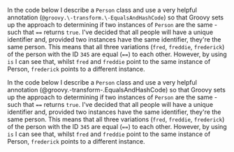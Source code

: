 In the code below I describe a `Person` class and use a very helpful annotation (`@groovy.\-transform.\-EqualsAndHashCode`) so that Groovy sets up the approach to determining if two instances of `Person` are the same - such that `==` returns `true`. I've decided that all people will have a unique identifier and, provided two instances have the same identifier, they're the same person. This means that all three variations (`fred`, `freddie`, `frederick`) of the person with the ID `345` are equal (`==`) to each other. However, by using `is` I can see that, whilst `fred` and `freddie` point to the same instance of Person, `frederick` points to a different instance.

In the code below I describe a `Person` class and use a very helpful annotation (@groovy.\-transform\-.EqualsAndHashCode) so that Groovy sets up the approach to determining if two instances of `Person` are the same - such that `==` returns `true`. I've decided that all people will have a unique identifier and, provided two instances have the same identifier, they're the same person. This means that all three variations (`fred`, `freddie`, `frederick`) of the person with the ID `345` are equal (`==`) to each other. However, by using `is` I can see that, whilst `fred` and `freddie` point to the same instance of Person, `frederick` points to a different instance.
